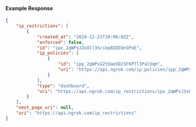 <!-- Code generated for API Clients. DO NOT EDIT. -->

#### Example Response

```json
{
	"ip_restrictions": [
		{
			"created_at": "2024-12-21T10:06:02Z",
			"enforced": false,
			"id": "ipx_2qWPsJ3sOll3ScibpBIDIQnSPoE",
			"ip_policies": [
				{
					"id": "ipp_2qWPsG2tOaeXQi5F6P7l3PalUqm",
					"uri": "https://api.ngrok.com/ip_policies/ipp_2qWPsG2tOaeXQi5F6P7l3PalUqm"
				}
			],
			"type": "dashboard",
			"uri": "https://api.ngrok.com/ip_restrictions/ipx_2qWPsJ3sOll3ScibpBIDIQnSPoE"
		}
	],
	"next_page_uri": null,
	"uri": "https://api.ngrok.com/ip_restrictions"
}
```
